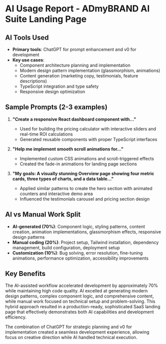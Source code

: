 # AI Usage Report - ADmyBRAND AI Suite Landing Page

## AI Tools Used
- **Primary tools**: ChatGPT for prompt enhancement and v0 for development
- **Key use cases**: 
  - Component architecture planning and implementation
  - Modern design pattern implementation (glassmorphism, animations)
  - Content generation (marketing copy, testimonials, feature descriptions)
  - TypeScript integration and type safety
  - Responsive design optimization

## Sample Prompts (2-3 examples)
1. **"Create a responsive React dashboard component with..."**
   - Used for building the pricing calculator with interactive sliders and real-time ROI calculations
   - Generated reusable components with proper TypeScript interfaces

2. **"Help me implement smooth scroll animations for..."**
   - Implemented custom CSS animations and scroll-triggered effects
   - Created the fade-in animations for landing page sections

3. **"My goals: A visually stunning Overview page showing four metric cards, three types of charts, and a data table..."**
   - Applied similar patterns to create the hero section with animated counters and interactive demo area
   - Influenced the testimonials carousel and pricing section design

## AI vs Manual Work Split
- **AI-generated (70%)**: Component logic, styling patterns, content creation, animation implementations, glassmorphism effects, responsive design patterns
- **Manual coding (20%)**: Project setup, Tailwind installation, dependency management, build configuration, deployment setup
- **Customization (10%)**: Bug solving, error resolution, fine-tuning animations, performance optimization, accessibility improvements

## Key Benefits
The AI-assisted workflow accelerated development by approximately 70% while maintaining high code quality. AI excelled at generating modern design patterns, complex component logic, and comprehensive content, while manual work focused on technical setup and problem-solving. This hybrid approach resulted in a production-ready, sophisticated SaaS landing page that effectively demonstrates both AI capabilities and development efficiency.

The combination of ChatGPT for strategic planning and v0 for implementation created a seamless development experience, allowing focus on creative direction while AI handled technical execution.
